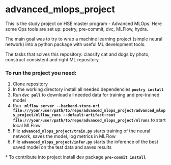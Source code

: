 # advanced_mlops_project
This is the study project on HSE master program - Advanced MLOps.
Here some Ops tools are set up: poetry, pre-commit, dvc, MLFlow, hydra.

The main goal was to try to wrap a machine learning project (simple neural network) into a python package with useful ML development tools.

The tasks that solves this repository: classify cat and dogs by photo, construct consistent and right ML repository.

### To run the project you need:
1) Clone repository
2) In the working directory install all needed dependencies __```poetry install```__
3) Run __```dvc pull```__ to download all needed data for training and pre-trained model
4) Run __``` mlflow server --backend-store-uri file:///your/user/path/to/repo/advanced_mlops_project/advanced_mlops_project/mlflow_runs --default-artifact-root file:///your/user/path/to/repo/advanced_mlops_project/mlruns```__ to start local MLFlow
4) File __```advanced_mlops_project/train.py```__ starts training of the neural network, saves the model, log metrics in MLFlow
5) File __```advanced_mlops_project/infer.py```__ starts the inference of the best saved model on the test data and saves results


\* To contribute into project install dev package  __```pre-commit install```__
